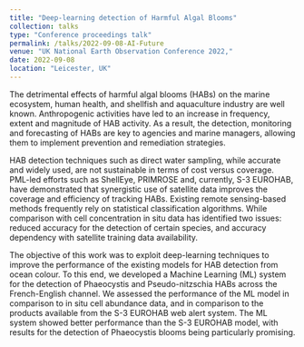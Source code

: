 ```yaml
---
title: "Deep-learning detection of Harmful Algal Blooms"
collection: talks
type: "Conference proceedings talk"
permalink: /talks/2022-09-08-AI-Future
venue: "UK National Earth Observation Conference 2022,"
date: 2022-09-08
location: "Leicester, UK"
---
```


The detrimental effects of harmful algal blooms (HABs) on the marine ecosystem, human health, and shellfish and aquaculture industry are well known. Anthropogenic activities have led to an increase in frequency, extent and magnitude of HAB activity. As a result, the detection, monitoring and forecasting of HABs are key to agencies and marine managers, allowing them to implement prevention and remediation strategies.

HAB detection techniques such as direct water sampling, while accurate and widely used, are not sustainable in terms of cost versus coverage. PML-led efforts such as ShellEye, PRIMROSE and, currently, S-3 EUROHAB, have demonstrated that synergistic use of satellite data improves the coverage and efficiency of tracking HABs. Existing remote sensing-based methods frequently rely on statistical classification algorithms. While comparison with cell concentration in situ data has identified two issues: reduced accuracy for the detection of certain species, and accuracy dependency with satellite training data availability.

The objective of this work was to exploit deep-learning techniques to improve the performance of the existing models for HAB detection from ocean colour. To this end, we developed a Machine Learning (ML) system for the detection of Phaeocystis and Pseudo-nitzschia HABs across the French-English channel. We assessed the performance of the ML model in comparison to in situ cell abundance data, and in comparison to the products available from the S-3 EUROHAB web alert system. The ML system showed better performance than the S-3 EUROHAB model, with results for the detection of Phaeocystis blooms being particularly promising.